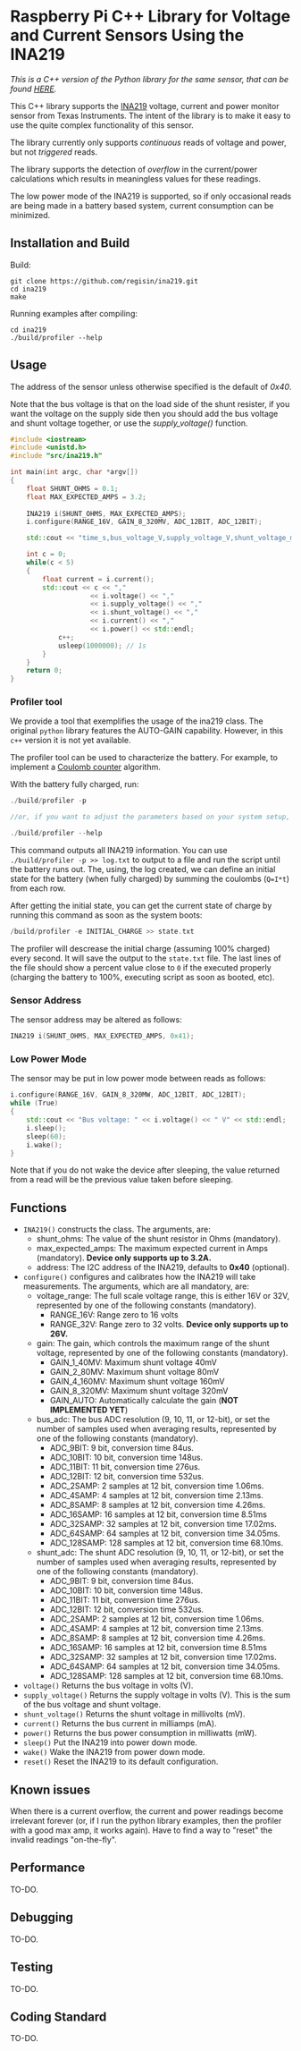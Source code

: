# Raspberry Pi C++ Library for Voltage and Current Sensors Using the INA219

*This is a C++ version of the Python library for the same sensor, that can be found [HERE](https://github.com/chrisb2/pi_ina219).*




This C++ library supports the [INA219](http://www.ti.com/lit/ds/symlink/ina219.pdf) voltage, current and power monitor sensor from Texas Instruments. The intent of the library is to make it easy to use the quite complex functionality of this sensor.  

The library currently only supports _continuous_ reads of voltage and power, but not _triggered_ reads.

The library supports the detection of _overflow_ in the current/power calculations which results in meaningless values for these readings.

The low power mode of the INA219 is supported, so if only occasional reads are being made in a battery based system, current consumption can be minimized.

## Installation and Build

Build:

```shell
git clone https://github.com/regisin/ina219.git
cd ina219
make
```

Running examples after compiling:

```shell
cd ina219
./build/profiler --help
```

## Usage

The address of the sensor unless otherwise specified is the default of _0x40_.

Note that the bus voltage is that on the load side of the shunt resister, if you want the voltage on the supply side then you should add the bus voltage and shunt voltage together, or use the *supply_voltage()* function.

```cpp
#include <iostream>
#include <unistd.h>
#include "src/ina219.h"

int main(int argc, char *argv[])
{
    float SHUNT_OHMS = 0.1;
    float MAX_EXPECTED_AMPS = 3.2;
    
    INA219 i(SHUNT_OHMS, MAX_EXPECTED_AMPS);
    i.configure(RANGE_16V, GAIN_8_320MV, ADC_12BIT, ADC_12BIT);

    std::cout << "time_s,bus_voltage_V,supply_voltage_V,shunt_voltage_mV,current_mA,power_mW,discharged_C" << std::endl;

    int c = 0;
    while(c < 5)
    {
        float current = i.current();
        std::cout << c << ","
                    << i.voltage() << ","
                    << i.supply_voltage() << ","
                    << i.shunt_voltage() << ","
                    << i.current() << ","
                    << i.power() << std::endl;
            c++;
            usleep(1000000); // 1s
        }
    }
    return 0;
}
```

### Profiler tool

We provide a tool that exemplifies the usage of the ina219 class. The original `python` library features the AUTO-GAIN capability. However, in this `c++` version it is not yet available.

The profiler tool can be used to characterize the battery. For example, to implement a [Coulomb counter](https://en.wikipedia.org/wiki/State_of_charge) algorithm.

With the battery fully charged, run:

```cpp
./build/profiler -p

//or, if you want to adjust the parameters based on your system setup, see the usage

./build/profiler --help
```
This command outputs all INA219 information. You can use `./build/profiler -p >> log.txt` to output to a file and run the script until the battery runs out. The, using, the log created, we can define an initial state for the battery (when fully charged) by summing the coulombs (`Q=I*t`) from each row.

After getting the initial state, you can get the current state of charge by running this command as soon as the system boots:

```cpp
/build/profiler -e INITIAL_CHARGE >> state.txt
```

The profiler will descrease the initial charge (assuming 100% charged) every second. It will save the output to the `state.txt` file. The last lines of the file should show a percent value close to `0` if the executed properly (charging the battery to 100%, executing  script as soon as booted, etc).

### Sensor Address

The sensor address may be altered as follows:

```cpp
INA219 i(SHUNT_OHMS, MAX_EXPECTED_AMPS, 0x41);
```

### Low Power Mode

The sensor may be put in low power mode between reads as follows:

```cpp
i.configure(RANGE_16V, GAIN_8_320MW, ADC_12BIT, ADC_12BIT);
while (True)
{
    std::cout << "Bus voltage: " << i.voltage() << " V" << std::endl;
    i.sleep();
    sleep(60);
    i.wake();
}
```

Note that if you do not wake the device after sleeping, the value returned from a read will be the previous value taken before sleeping.

## Functions

* `INA219()` constructs the class.
The arguments, are:
    * shunt_ohms: The value of the shunt resistor in Ohms (mandatory).
    * max_expected_amps: The maximum expected current in Amps (mandatory). **Device only supports up to 3.2A.**
    * address: The I2C address of the INA219, defaults to **0x40** (optional).
* `configure()` configures and calibrates how the INA219 will take measurements.
The arguments, which are all mandatory, are:
    * voltage_range: The full scale voltage range, this is either 16V or 32V, 
    represented by one of the following constants (mandatory).
        * RANGE_16V: Range zero to 16 volts
        * RANGE_32V: Range zero to 32 volts. **Device only supports up to 26V.**
    * gain: The gain, which controls the maximum range of the shunt voltage, 
        represented by one of the following constants (mandatory). 
        * GAIN_1_40MV: Maximum shunt voltage 40mV
        * GAIN_2_80MV: Maximum shunt voltage 80mV
        * GAIN_4_160MV: Maximum shunt voltage 160mV
        * GAIN_8_320MV: Maximum shunt voltage 320mV
        * GAIN_AUTO: Automatically calculate the gain (**NOT IMPLEMENTED YET**)
    * bus_adc: The bus ADC resolution (9, 10, 11, or 12-bit), or
        set the number of samples used when averaging results, represented by
        one of the following constants (mandatory).
        * ADC_9BIT: 9 bit, conversion time 84us.
        * ADC_10BIT: 10 bit, conversion time 148us.
        * ADC_11BIT: 11 bit, conversion time 276us.
        * ADC_12BIT: 12 bit, conversion time 532us.
        * ADC_2SAMP: 2 samples at 12 bit, conversion time 1.06ms.
        * ADC_4SAMP: 4 samples at 12 bit, conversion time 2.13ms.
        * ADC_8SAMP: 8 samples at 12 bit, conversion time 4.26ms.
        * ADC_16SAMP: 16 samples at 12 bit, conversion time 8.51ms
        * ADC_32SAMP: 32 samples at 12 bit, conversion time 17.02ms.
        * ADC_64SAMP: 64 samples at 12 bit, conversion time 34.05ms.
        * ADC_128SAMP: 128 samples at 12 bit, conversion time 68.10ms.
    * shunt_adc: The shunt ADC resolution (9, 10, 11, or 12-bit), or
        set the number of samples used when averaging results, represented by
        one of the following constants (mandatory).
        * ADC_9BIT: 9 bit, conversion time 84us.
        * ADC_10BIT: 10 bit, conversion time 148us.
        * ADC_11BIT: 11 bit, conversion time 276us.
        * ADC_12BIT: 12 bit, conversion time 532us.
        * ADC_2SAMP: 2 samples at 12 bit, conversion time 1.06ms.
        * ADC_4SAMP: 4 samples at 12 bit, conversion time 2.13ms.
        * ADC_8SAMP: 8 samples at 12 bit, conversion time 4.26ms.
        * ADC_16SAMP: 16 samples at 12 bit, conversion time 8.51ms
        * ADC_32SAMP: 32 samples at 12 bit, conversion time 17.02ms.
        * ADC_64SAMP: 64 samples at 12 bit, conversion time 34.05ms.
        * ADC_128SAMP: 128 samples at 12 bit, conversion time 68.10ms.
* `voltage()` Returns the bus voltage in volts (V).
* `supply_voltage()` Returns the supply voltage in volts (V). This is the sum of the bus voltage and shunt voltage.
* `shunt_voltage()` Returns the shunt voltage in millivolts (mV).
* `current()` Returns the bus current in milliamps (mA).
* `power()` Returns the bus power consumption in milliwatts (mW).
* `sleep()` Put the INA219 into power down mode.
* `wake()` Wake the INA219 from power down mode.
* `reset()` Reset the INA219 to its default configuration.


## Known issues

When there is a current overflow, the current and power readings become irrelevant forever (or, if I run the python library examples, then the profiler with a good max amp, it works again). Have to find a way to "reset" the invalid readings "on-the-fly".

## Performance

TO-DO.

## Debugging

TO-DO.

## Testing

TO-DO.

## Coding Standard

TO-DO.
